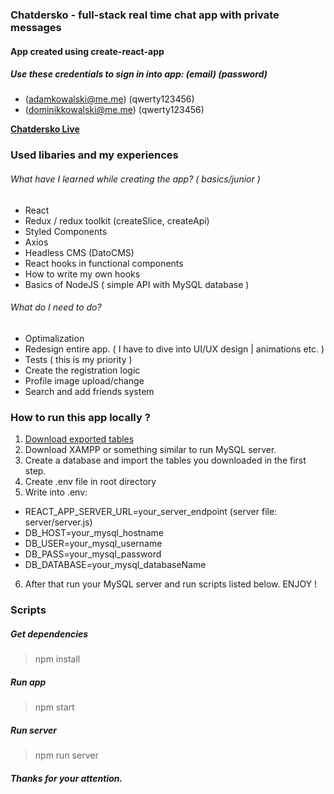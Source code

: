 ### Chatdersko - full-stack real time chat app with private messages
#### App created using create-react-app
##### Use these credentials to sign in into app: (email) (password)

* (adamkowalski@me.me) (qwerty123456)
* (dominikkowalski@me.me) (qwerty123456)

**[Chatdersko Live](https://nifty-shannon-5c4118.netlify.app/)**

### Used libaries and my experiences
###### What have I learned while creating the app? ( basics/junior )
- React
- Redux / redux toolkit (createSlice, createApi)
- Styled Components
- Axios
- Headless CMS (DatoCMS)
- React hooks in functional components
- How to write my own hooks
- Basics of NodeJS ( simple API with MySQL database )

###### What do I need to do?
- Optimalization
- Redesign entire app. ( I have to dive into UI/UX design | animations etc. )
- Tests ( this is my priority )
- Create the registration logic
- Profile image upload/change
- Search and add friends system

### How to run this app locally ?
1. [Download exported tables](https://easyupload.io/3cehv4)
2. Download XAMPP or something similar to run MySQL server.
3. Create a database and import the tables you downloaded in the first step.
4. Create .env file in root directory
5. Write into .env:
- REACT_APP_SERVER_URL=your_server_endpoint (server file: server/server.js)
- DB_HOST=your_mysql_hostname
- DB_USER=your_mysql_username
- DB_PASS=your_mysql_password
- DB_DATABASE=your_mysql_databaseName
6. After that run your MySQL server and run scripts listed below. ENJOY !
### Scripts
##### Get dependencies
> npm install
##### Run app
> npm start
##### Run server
> npm run server

##### Thanks for your attention.
